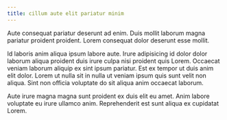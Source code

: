 ```yaml
---
title: cillum aute elit pariatur minim
---
```


Aute consequat pariatur deserunt ad enim. Duis mollit laborum magna pariatur proident proident. Lorem consequat dolor deserunt esse mollit.

Id laboris anim aliqua ipsum labore aute. Irure adipisicing id dolor dolor laborum aliqua proident duis irure culpa nisi proident quis Lorem. Occaecat veniam laborum aliquip ex sint ipsum pariatur. Est ex tempor ut duis anim elit dolor. Lorem ut nulla sit in nulla ut veniam ipsum quis sunt velit non aliqua. Sint non officia voluptate do sit aliqua anim occaecat laborum.

Aute irure magna magna sunt proident ex duis elit eu amet. Anim labore voluptate eu irure ullamco anim. Reprehenderit est sunt aliqua ex cupidatat Lorem.
